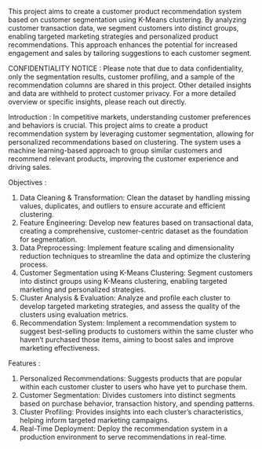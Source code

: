 This project aims to create a customer product recommendation system based on customer segmentation using K-Means clustering. By analyzing customer transaction data, we segment customers into distinct groups, enabling targeted marketing strategies and personalized product recommendations. This approach enhances the potential for increased engagement and sales by tailoring suggestions to each customer segment.

CONFIDENTIALITY NOTICE :
Please note that due to data confidentiality, only the segmentation results, customer profiling, and a sample of the recommendation columns are shared in this project. Other detailed insights and data are withheld to protect customer privacy. For a more detailed overview or specific insights, please reach out directly.

Introduction :
In competitive markets, understanding customer preferences and behaviors is crucial. This project aims to create a product recommendation system by leveraging customer segmentation, allowing for personalized recommendations based on clustering. The system uses a machine learning-based approach to group similar customers and recommend relevant products, improving the customer experience and driving sales.

Objectives :
1. Data Cleaning & Transformation: Clean the dataset by handling missing values, duplicates, and outliers to ensure accurate and efficient clustering.
2. Feature Engineering: Develop new features based on transactional data, creating a comprehensive, customer-centric dataset as the foundation for segmentation.
3. Data Preprocessing: Implement feature scaling and dimensionality reduction techniques to streamline the data and optimize the clustering process.
4. Customer Segmentation using K-Means Clustering: Segment customers into distinct groups using K-Means clustering, enabling targeted marketing and personalized strategies.
5. Cluster Analysis & Evaluation: Analyze and profile each cluster to develop targeted marketing strategies, and assess the quality of the clusters using evaluation metrics.
6. Recommendation System: Implement a recommendation system to suggest best-selling products to customers within the same cluster who haven’t purchased those items, aiming to boost sales and improve marketing effectiveness.

Features :
1. Personalized Recommendations: Suggests products that are popular within each customer cluster to users who have yet to purchase them.
2. Customer Segmentation: Divides customers into distinct segments based on purchase behavior, transaction history, and spending patterns.
3. Cluster Profiling: Provides insights into each cluster’s characteristics, helping inform targeted marketing campaigns.
4. Real-Time Deployment: Deploy the recommendation system in a production environment to serve recommendations in real-time.
